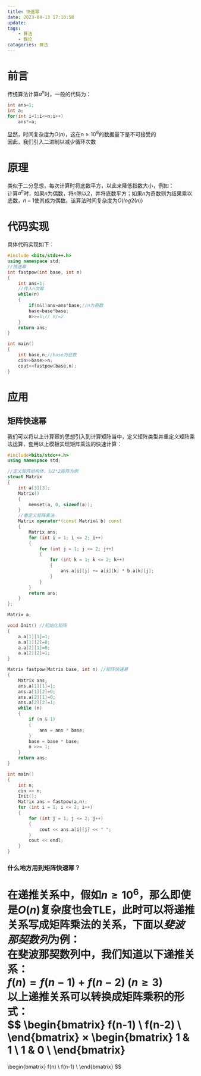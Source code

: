 ```yaml
---
title: 快速幂
date: 2023-04-13 17:10:58
update: 
tags:
    - 算法
    - 数论
catagories: 算法
---
```

# 前言
传统算法计算$a^n$时，一般的代码为：
```CPP
int ans=1;
int a;
for(int i=1;i<=n;i++)
    ans*=a;
```
显然，时间复杂度为$O(n)$，这在$n≥10^6$的数据量下是不可接受的  
因此，我们引入二进制以减少循环次数
# 原理
类似于二分思想，每次计算时将底数平方，以此来降低指数大小，例如：  
计算$a^n$时，如果$n$为偶数，将$n$除以$2$，并将底数平方；如果$n$为奇数则为结果乘以底数，$n-1$使其成为偶数。该算法时间复杂度为$O(log2(n))$  
# 代码实现
具体代码实现如下：  
```CPP
#include <bits/stdc++.h>
using namespace std;
//快速幂
int fastpow(int base, int n)
{
    int ans=1;
    //传入n次幂
    while(n)
    {
        if(n&1)ans=ans*base;//n为奇数
        base=base*base;
        n>>=1;// n/=2
    }
    return ans;
}

int main()
{
    int base,n;//base为底数
    cin>>base>>n;
    cout<<fastpow(base,n);
}
```
# 应用
## 矩阵快速幂
我们可以将以上计算幂的思想引入到计算矩阵当中，定义矩阵类型并重定义矩阵乘法运算，套用以上模板实现矩阵乘法的快速计算：
```CPP
#include<bits/stdc++.h>
using namespace std;

//定义矩阵结构体，以2*2矩阵为例
struct Matrix
{
	int a[3][3];
	Matrix()
	{
		memset(a, 0, sizeof(a));
	}
	//重定义矩阵乘法
	Matrix operator*(const Matrix& b) const
	{
		Matrix ans;
		for (int i = 1; i <= 2; i++)
		{
			for (int j = 1; j <= 2; j++)
			{
				for (int k = 1; k <= 2; k++)
				{
					ans.a[i][j] += a[i][k] * b.a[k][j];
				}
			}
		}
		return ans;
	}
};

Matrix a;

void Init() //初始化矩阵
{
	a.a[1][1]=1;
	a.a[1][2]=0;
	a.a[2][1]=0;
	a.a[2][2]=1;
}

Matrix fastpow(Matrix base, int n) //矩阵快速幂
{
	Matrix ans;
	ans.a[1][1]=1;
	ans.a[1][2]=0;
	ans.a[2][1]=0;
	ans.a[2][2]=1;
	while (n)
	{
		if (n & 1)
		{
			ans = ans * base;
		}
		base = base * base;
		n >>= 1;
	}
	return ans;
}

int main()
{
	int n;
	cin >> n;
	Init();
	Matrix ans = fastpow(a,n);
	for (int i = 1; i <= 2; i++)
	{
		for (int j = 1; j <= 2; j++)
		{
			cout << ans.a[i][j] << " ";
		}
		cout << endl;
	}
}
```
### 什么地方用到矩阵快速幂？
在递推关系中，假如$n≥10^6$，那么即使是$O(n)$复杂度也会TLE，此时可以将递推关系写成矩阵乘法的关系，下面以*斐波那契数列*为例：  
在斐波那契数列中，我们知道以下递推关系：  
$f(n)=f(n-1)+f(n-2)$ $(n≥3)$  
以上递推关系可以转换成矩阵乘积的形式：  
$$
\begin{bmatrix}
	f(n-1) \\
	f(n-2) \\
\end{bmatrix}
×
\begin{bmatrix}
	1 & 1 \\
	1 & 0 \\
\end{bmatrix}
=
\begin{bmatrix}
	f(n) \\
	f(n-1) \\
\end{bmatrix}
$$